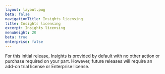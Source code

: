 ```yaml
---
layout: layout.pug
beta: false
navigationTitle: Insights licensing
title: Insights licensing
excerpt: Insights licensing
menuWeight: 20
beta: true
enterprise: false
---
```


For this initial release, Insights is provided by default with no other action or purchase required on your part. However, future releases will require an add-on trial license or Enterprise license.